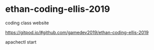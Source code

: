 # ethan-coding-ellis-2019
coding class website

https://gitpod.io/#github.com/gamedev2019/ethan-coding-ellis-2019

apachectl start
